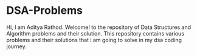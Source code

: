 # DSA-Problems
Hi, I am Aditya Rathod.
Welcome! to the repository of Data Structures and Algorithm problems and their solution.
This repository contains various problems and their solutions that i am going to solve in my dsa coding journey.
